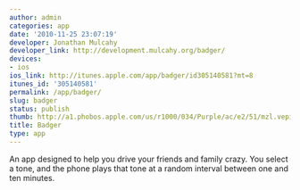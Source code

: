 ```yaml
---
author: admin
categories: app
date: '2010-11-25 23:07:19'
developer: Jonathan Mulcahy
developer_link: http://development.mulcahy.org/badger/
devices: 
- ios
ios_link: http://itunes.apple.com/app/badger/id305140581?mt=8
itunes_id: '305140581'
permalink: /app/badger/
slug: badger
status: publish
thumb: http://a1.phobos.apple.com/us/r1000/034/Purple/ac/e2/51/mzl.vepieujl.175x175-75.jpg
title: Badger
type: app
---
```


An app designed to help you drive your friends and family crazy. You select a tone, and the phone plays that tone at a random interval between one and ten minutes.